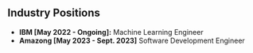 ## Industry Positions
- **IBM [May 2022 - Ongoing]:** Machine Learning Engineer
- **Amazong [May 2023 - Sept. 2023]** Software Development Engineer